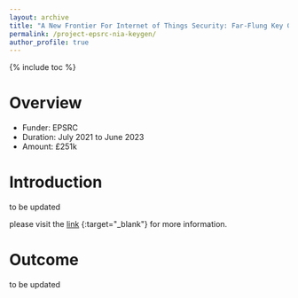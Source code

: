 ```yaml
---
layout: archive
title: "A New Frontier For Internet of Things Security: Far-Flung Key Generation"
permalink: /project-epsrc-nia-keygen/
author_profile: true
---
```

{% include toc %} 

# Overview
* Funder: EPSRC
* Duration: July 2021 to June 2023
* Amount: £251k

# Introduction
to be updated

please visit the [link](https://gow.epsrc.ukri.org/NGBOViewGrant.aspx?GrantRef=EP/V027697/1) {:target="_blank"} for more information.

# Outcome
to be updated